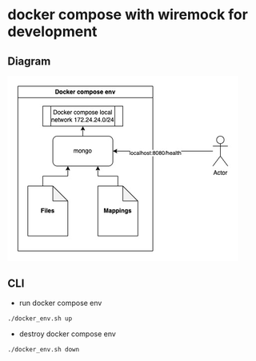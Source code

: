 # docker compose with wiremock for development

## Diagram
![Diagram](./Diagram.jpg)

## CLI
- run docker compose env
```bash
./docker_env.sh up
```
- destroy docker compose env
```bash
./docker_env.sh down
```
